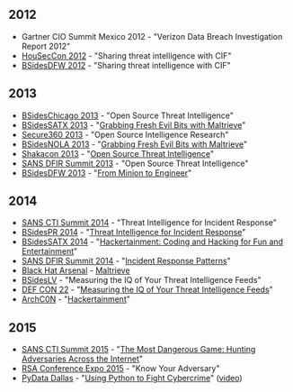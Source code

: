 ## 2012

- Gartner CIO Summit Mexico 2012 - "Verizon Data Breach Investigation Report 2012"
- [HouSecCon 2012](http://houstonseccon.com/agenda-2012/#kyle) - "Sharing threat intelligence with CIF"
- [BSidesDFW 2012](http://www.securitybsides.com/w/page/50488342/BSidesDFW%202012) - "Sharing threat intelligence with CIF"

## 2013
- [BSidesChicago 2013](https://securechicago.org/pastevents/bsideschicago-2013/schedule/) - "Open Source Threat Intelligence"
- [BSidesSATX 2013](http://www.securitybsides.com/w/page/62049224/BSidesSATX) - "[Grabbing Fresh Evil Bits with Maltrieve](https://speakerdeck.com/krmaxwell/grabbing-fresh-evil-bits-maltrieve)"
- [Secure360 2013](http://secure360.org/schedule/open-source-intelligence-research/) - "Open Source Intelligence Research"
- [BSidesNOLA 2013](http://www.securitybsides.com/w/page/62741761/BsidesNola) - "[Grabbing Fresh Evil Bits with Maltrieve](https://speakerdeck.com/krmaxwell/grabbing-fresh-evil-bits-maltrieve-1)"
- [Shakacon 2013](https://www.youtube.com/watch?v=JxJaCIzzFzg) - "[Open Source Threat Intelligence](https://speakerdeck.com/krmaxwell/open-source-threat-intelligence-shakacon)"
- [SANS DFIR Summit 2013](https://www.sans.org/event-downloads/30107/agenda.pdf) - "Open Source Threat Intelligence"
- [BSidesDFW 2013](http://www.securitybsides.com/w/page/68749447/BSidesDFW%202013%20Full%20Track%202%20Abstracts) - "[From Minion to Engineer](https://speakerdeck.com/krmaxwell/from-minion-to-engineer)"

## 2014
- [SANS CTI Summit 2014](https://www.sans.org/event-downloads/35252/agenda.pdf) - "Threat Intelligence for Incident Response"
- [BSidesPR 2014](http://bsidespr.org/2014/?page_id=88) - "[Threat Intelligence for Incident Response](https://speakerdeck.com/krmaxwell/threat-intelligence-for-incident-response)"
- [BSidesSATX 2014](http://bsidestexas.blogspot.com/p/san-antonio-schedule.html) - "[Hackertainment: Coding and Hacking for Fun and Entertainment](https://speakerdeck.com/krmaxwell/hackertainment)"
- [SANS DFIR Summit 2014](https://www.sans.org/event-downloads/33822/agenda.pdf) - "[Incident Response Patterns](https://speakerdeck.com/krmaxwell/incident-patterns)"
- [Black Hat Arsenal](https://www.blackhat.com/us-14/arsenal.html) - [Maltrieve](http://maltrieve.org)
- [BSidesLV](http://www.bsideslv.org) - "Measuring the IQ of Your Threat Intelligence Feeds"
- [DEF CON 22](https://www.defcon.org/html/defcon-22/dc-22-index.html) - "[Measuring the IQ of Your Threat Intelligence Feeds](https://www.defcon.org/html/defcon-22/dc-22-speakers.html#Pinto)"
- [ArchC0N](http://www.archc0n.org/index.php/archive/archcon-2014/) - "[Hackertainment](https://speakerdeck.com/krmaxwell/hackertainment)"

## 2015
- [SANS CTI Summit 2015](http://www.sans.org/event/cyber-threat-intelligence-summit-2015) - "[The Most Dangerous Game: Hunting Adversaries Across the Internet](https://speakerdeck.com/sroberts/the-most-dangerous-game)"
- [RSA Conference Expo 2015](https://www.rsaconference.com/events/us15/agenda/sessions/1929/know-your-adversary-gathering-intelligence-on) - "Know Your Adversary"
- [PyData Dallas](http://pydata.org/dal2015/schedule/#26) - "[Using Python to Fight Cybercrime](https://speakerdeck.com/krmaxwell/using-python-to-fight-cybercrime)" ([video](https://www.youtube.com/watch?v=a7v5fB2IaT4))
